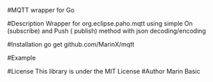 #MQTT wrapper for Go

#Description
Wrapper for org.eclipse.paho.mqtt using simple On (subscribe) and Push ( publish) method with json decoding/encoding

#Installation
    go get github.com/MarinX/mqtt


#Example


#License
This library is under the MIT License
#Author
Marin Basic 
